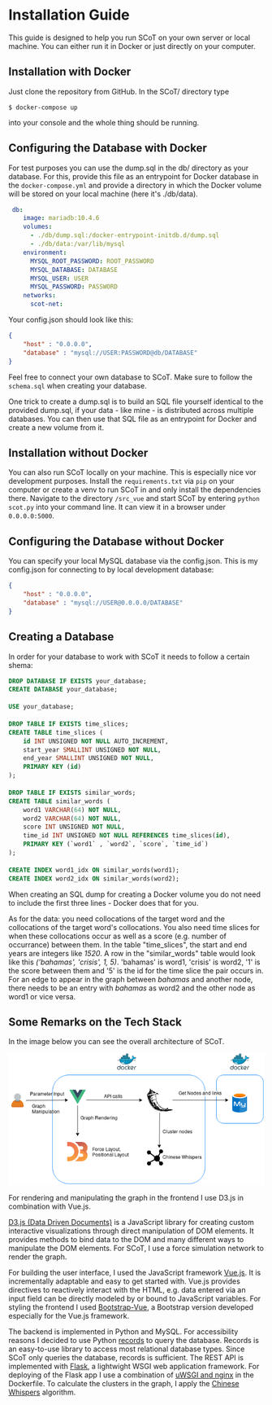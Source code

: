 # Installation Guide

This guide is designed to help you run SCoT on your own server or local machine. You can either run it in Docker or just directly on your computer.

## Installation with Docker
Just clone the repository from GitHub. In the SCoT/ directory type
```
$ docker-compose up
```
into your console and the whole thing should be running.

## Configuring the Database with Docker
For test purposes you can use the dump.sql in the db/ directory as your database.
For this, provide this file as an entrypoint for Docker database in the `docker-compose.yml` and provide a directory in which the Docker volume will be stored on your local machine (here it's ./db/data).
```yaml
 db:
    image: mariadb:10.4.6
    volumes:
      - ./db/dump.sql:/docker-entrypoint-initdb.d/dump.sql
      - ./db/data:/var/lib/mysql
    environment:
      MYSQL_ROOT_PASSWORD: ROOT_PASSWORD
      MYSQL_DATABASE: DATABASE
      MYSQL_USER: USER
      MYSQL_PASSWORD: PASSWORD
    networks:
      scot-net:
```
Your config.json should look like this:
```json
{
	"host" : "0.0.0.0",
	"database" : "mysql://USER:PASSWORD@db/DATABASE"
}
```
Feel free to connect your own database to SCoT. Make sure to follow the `schema.sql` when creating your database.

One trick to create a dump.sql is to build an SQL file yourself identical to the provided dump.sql, if your data - like mine - is distributed across multiple databases. You can then use that SQL file as an entrypoint for Docker and create a new volume from it.


## Installation without Docker
You can also run SCoT locally on your machine. This is especially nice vor development purposes. Install the `requirements.txt` via `pip` on your computer or create a venv to run SCoT in and only install the dependencies there. Navigate to the directory `/src_vue` and start SCoT by entering `python scot.py` into your command line. It can view it in a browser under `0.0.0.0:5000`.

## Configuring the Database without Docker
You can specify your local MySQL database via the config.json. This is my config.json for connecting to by local development database:
```json
{
	"host" : "0.0.0.0",
	"database" : "mysql://USER@0.0.0.0/DATABASE"
}
```

## Creating a Database
In order for your database to work with SCoT it needs to follow a certain shema:
```sql
DROP DATABASE IF EXISTS your_database;
CREATE DATABASE your_database;

USE your_database;

DROP TABLE IF EXISTS time_slices;
CREATE TABLE time_slices (
	id INT UNSIGNED NOT NULL AUTO_INCREMENT,
	start_year SMALLINT UNSIGNED NOT NULL,
	end_year SMALLINT UNSIGNED NOT NULL,
	PRIMARY KEY (id)
);

DROP TABLE IF EXISTS similar_words;
CREATE TABLE similar_words (
	word1 VARCHAR(64) NOT NULL,
	word2 VARCHAR(64) NOT NULL,
	score INT UNSIGNED NOT NULL,
	time_id INT UNSIGNED NOT NULL REFERENCES time_slices(id),
	PRIMARY KEY (`word1` , `word2`, `score`, `time_id`)
);

CREATE INDEX word1_idx ON similar_words(word1);
CREATE INDEX word2_idx ON similar_words(word2);
```
When creating an SQL dump for creating a Docker volume you do not need to include the first three lines - Docker does that for you.

As for the data: you need collocations of the target word and the collocations of the target word's collocations. You also need time slices for when these collocations occur as well as a score (e.g. number of occurrance) between them. In the table "time_slices", the start and end years are integers like *1520*. A row in the "similar_words" table would look like this *('bahamas', 'crisis', 1, 5)*. 'bahamas' is word1, 'crisis' is word2, '1' is the score between them and '5' is the id for the time slice the pair occurs in. For an edge to appear in the graph between *bahamas* and another node, there needs to be an entry with *bahamas* as word2 and the other node as word1 or vice versa.

## Some Remarks on the Tech Stack

In the image below you can see the overall architecture of SCoT.

![Architecture](./images/architecture.png)


For rendering and manipulating the graph in the frontend I use D3.js in combination with Vue.js. 

[D3.js (Data Driven Documents)](https://d3js.org/) is a JavaScript library for creating custom interactive visualizations through direct manipulation of DOM elements. It provides methods to bind data to the DOM and many different ways to manipulate the DOM elements. For SCoT, I use a force simulation network to render the graph.

For building the user interface, I used the JavaScript framework [Vue.js](https://vuejs.org). It is incrementally adaptable and easy to get started with. Vue.js provides directives to reactively interact with the HTML, e.g. data entered via an input field can be directly modeled by or bound to JavaScript variables.
For styling the frontend I used [Bootstrap-Vue](https://bootstrap-vue.js.org/), a Bootstrap version developed especially for the Vue.js framework.

The backend is implemented in Python and MySQL. For accessibility reasons I decided to use Python [records](https://github.com/kennethreitz/records) to query the database. Records is an easy-to-use library to access most relational database types. Since SCoT only queries the database, records is sufficient.
The REST API is implemented with [Flask](https://palletsprojects.com/p/flask/), a lightwight WSGI web application framework. For deploying of the Flask app I use a combination of [uWSGI and nginx](https://github.com/tiangolo/uwsgi-nginx-flask-docker) in the Dockerfile.
To calculate the clusters in the graph, I apply the [Chinese Whispers](http://delivery.acm.org/10.1145/1660000/1654774/p73-biemann.pdf?ip=134.100.17.59&id=1654774&acc=OPEN&key=2BA2C432AB83DA15%2EBB626F2563133BE7%2E4D4702B0C3E38B35%2E6D218144511F3437&__acm__=1568987463_33679382996da1745b5f5c68b46dd4da) algorithm.
